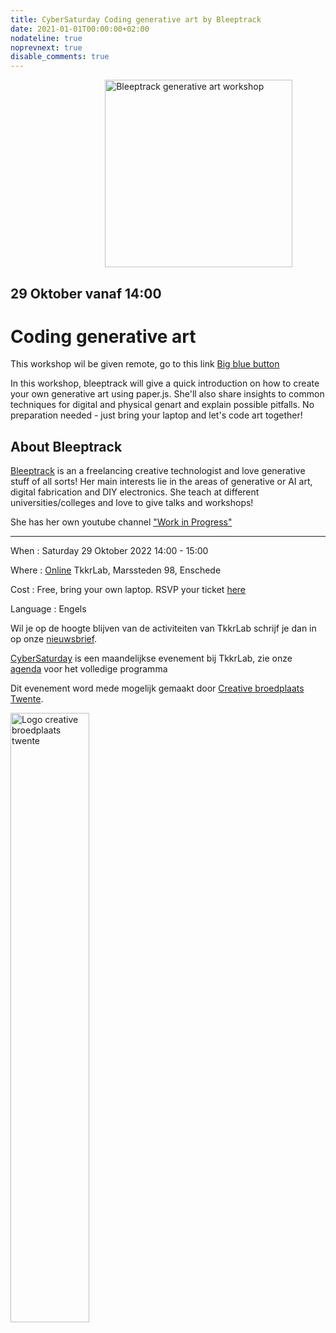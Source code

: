 ```yaml
---
title: CyberSaturday Coding generative art by Bleeptrack
date: 2021-01-01T00:00:00+02:00
nodateline: true
noprevnext: true
disable_comments: true
---
```


<img alt="Bleeptrack generative art workshop" src="/images/bleeptrack.jpg" width="300px" height="300px" style="margin: 0px 30%;">

## 29 Oktober vanaf 14:00  ##

# Coding generative art

This workshop wil be given remote, go to this link [Big blue button](https://bbb.do.speakup.nl/b/dav-fxz-fhn)

In this workshop, bleeptrack will give a quick introduction on how to create your own generative art using paper.js. She'll also share insights to common techniques for digital and physical genart and explain possible pitfalls. No preparation needed - just bring your laptop and let's code art together!

## About Bleeptrack
[Bleeptrack](https://www.bleeptrack.de/) is an a freelancing creative technologist and love generative stuff of all sorts!
Her main interests lie in the areas of generative or AI art, digital fabrication and DIY electronics. She teach at different universities/colleges and love to give talks and workshops!

She has her own youtube channel ["Work in Progress"](https://www.youtube.com/c/BleeptrackDe)

<hr>
When : Saturday 29 Oktober 2022 14:00 - 15:00

Where : [Online](https://bbb.do.speakup.nl/b/dav-fxz-fhn) TkkrLab, Marssteden 98, Enschede

Cost : Free, bring your own laptop. RSVP your ticket [here](https://tickets.tkkrlab.space/TkkrLab/genartbleeptrack/)

Language : Engels

Wil je op de hoogte blijven van de activiteiten van TkkrLab schrijf je dan in op onze [nieuwsbrief](http://eepurl.com/gLxrLD).


[CyberSaturday](/cybersaturdays/cybersaturday/) is een maandelijkse evenement bij TkkrLab, zie onze [agenda](/agenda/) voor het volledige programma

Dit evenement word mede mogelijk gemaakt door [Creative broedplaats Twente](http://www.creatievebroedplaatsentwente.nl/).

<img width=50% src="/images/Logo-Creatieve-Broedplaatsen-Twente.jpg"  alt="Logo creative broedplaats twente">